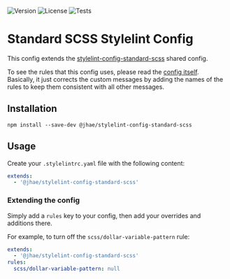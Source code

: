 ![Version](https://img.shields.io/npm/v/%40jhae/stylelint-config-standard-scss?label=Version)
![License](https://img.shields.io/github/license/jhae-de/stylelint-config-standard-scss?label=License&color=lightgrey)
![Tests](https://img.shields.io/github/actions/workflow/status/jhae-de/stylelint-config-standard-scss/analyze.yaml?label=Tests)

# Standard SCSS Stylelint Config

This config extends
the [stylelint-config-standard-scss](https://github.com/stylelint-scss/stylelint-config-standard-scss) shared config.

To see the rules that this config uses, please read the [config itself](/index.yaml).  
Basically, it just corrects the custom messages by adding the names of the rules to keep them consistent with all other
messages.

## Installation

```shell
npm install --save-dev @jhae/stylelint-config-standard-scss
```

## Usage

Create your `.stylelintrc.yaml` file with the following content:

```yaml
extends:
  - '@jhae/stylelint-config-standard-scss'
```

### Extending the config

Simply add a `rules` key to your config, then add your overrides and additions there.

For example, to turn off the `scss/dollar-variable-pattern` rule:

```yaml
extends:
  - '@jhae/stylelint-config-standard-scss'
rules:
  scss/dollar-variable-pattern: null
```
